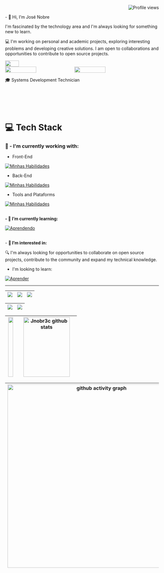 <p align="right"> <img src="https://komarev.com/ghpvc/?username=jnobr3c&color=ff0000" alt="Profile views" /> </p>
- 👋 Hi, I’m José Nobre
  
I'm fascinated by the technology area and I'm always looking for something new to learn.<br>


💻 I'm working on personal and academic projects, exploring interesting problems and developing creative solutions. I am open to collaborations and opportunities to contribute to open source projects.<br>

<!--
<img width="55%" align="right" alt="Github" src="https://raw.githubusercontent.com/onimur/.github/master/.resources/git-header.svg" /> -->

<div>
  <!-- Primeira imagem em cima -->
  <div style="display: flex; flex-direction: column;">
    <img src="https://github.githubassets.com/assets/profile-first-issue-dark-b8dbb02687b2.svg" width="30%" />
  </div>

  <!-- Segunda e terceira imagem lado a lado -->
  <div style="display: flex; justify-content: flex-start;">
    <img src="https://github.githubassets.com/assets/profile-joined-github-dark-6369d0efb8b9.svg" width="45%" />
    <img src="https://raw.githubusercontent.com/onimur/.github/master/.resources/git-header.svg" width="45%" />
  </div>
</div>

🎓 Systems Development Technician

<br>
<br>
<br>
<br>

# 💻 Tech Stack

### 🚀 - I'm currently working with:<br>

- Front-End

[![Minhas Habilidades](https://skillicons.dev/icons?i=java,html,css,bootstrap&theme=dark)](https://skillicons.dev)

- Back-End

[![Minhas Habilidades](https://skillicons.dev/icons?i=docker,sqlite,mysql,firebase&theme=dark)](https://skillicons.dev)

- Tools and Plataforms

[![Minhas Habilidades](https://skillicons.dev/icons?i=androidstudio,eclipse,git,gitlab,vscode,postman&theme=dark)](https://skillicons.dev)

<!-- androidstudio,eclipse,vscode,azure,aws,git,gitlab,postman,,linux -->

<br> **- 🎯 I’m currently learning:** <br>

[![Aprendendo](https://skillicons.dev/icons?i=graphql,nodejs,vuetify,apollo,npm&theme=dark)](https://skillicons.dev)
<!--wordpress,ts,idea-->

<br> - **👀 I’m interested in:**

🔍 I'm always looking for opportunities to collaborate on open source projects, contribute to the community and expand my technical knowledge.

- I'm looking to learn: <br> 

[![Aprender](https://skillicons.dev/icons?i=kotlin,mongodb,postgres&theme=dark&perline=9)](https://skillicons.dev)

<!--tensorflow,ansible,flutter,dart,dotnet,express,gcp,grafana,nodejs,js,kubernetes,ruby,jquery,laravel,kotlin,mongodb,nestjs,nextjs,nginx,perl,postgres,react,reactivex,redux,cpp,graphql,sass -->
 
--------------------------------------------------------------------------------------------------------------------------------------------------------------------

| ![](http://github-profile-summary-cards.vercel.app/api/cards/stats?username=jnobr3c&theme=nord_dark) | ![](http://github-profile-summary-cards.vercel.app/api/cards/repos-per-language?username=jnobr3c&hide=Html&theme=nord_dark) | ![](http://github-profile-summary-cards.vercel.app/api/cards/most-commit-language?username=jnobr3c&theme=nord_dark) |
| :-: | :-: | :-: |

| ![](http://github-profile-summary-cards.vercel.app/api/cards/profile-details?username=jnobr3c&theme=nord_dark) | ![](https://github-readme-streak-stats.herokuapp.com/?user=jnobr3c&hide_border=true&date_format=M%20j%5B%2C%20Y%5D&background=2D3742&stroke=2D3742&ring=6bbbca&fire=6bbbca&currStreakNum=fff&sideNums=6bbbca&currStreakLabel=6bbbca&sideLabels=fff&dates=fff) |
| :-: | :-: |

|<img width="91%" height="195px" src="https://github-readme-stats.vercel.app/api/top-langs/?username=jnobr3c&layout=compact&hide_border=true&title_color=4682B4&text_color=4682B4&bg_color=0d1117" />|<img width="91%" height="195px" src="https://github-readme-stats.vercel.app/api?username=jnobr3c&show_icons=true&count_private=true&hide_border=true&title_color=4682B4&icon_color=4682B4&text_color=c9d1d9&bg_color=0d1117" alt="Jnobr3c github stats" />|
| :-: | :-: |

|[<img src="https://github-readme-activity-graph.vercel.app/graph?username=jnobr3c&theme=tokyo-night" width="600" alt="github activity graph"/>](https://github.com/ashutosh00710/github-readme-activity-graph)|
| :-: |


<!--
<img width="35%" align="left" alt="Github" src="https://github.githubassets.com/assets/profile-first-issue-dark-b8dbb02687b2.svg"/>
<img width="35%" align="left" alt="Github" src="https://github.githubassets.com/assets/profile-joined-github-dark-6369d0efb8b9.svg"/>


 📫 How to reach me [Nobr3c]([https://github.com/](https://linktr.ee/nobre_81)) -->

<!--
<p align="center">:round_pushpin: Contagem de visitantes</p>
<div align="center">
                      <a href="https://github.com/nobr3c">
    <img alt="visitors counter" src="https://profile-counter.glitch.me/nobr3c/count.svg">
   </div> -->


<!--

- 💞️ I’m looking to collaborate on ...
-

<p align="center">:round_pushpin: Contagem de visitantes</p>
<div align="center">
                      <a href="https://github.com/nobr3c">
    <img alt="visitors counter" src="https://profile-counter.glitch.me/nobr3c/count.svg">
   </div> 

<!---
nobr3c/nobr3c is a ✨ special ✨ repository because its `README.md` (this file) appears on your GitHub profile.
You can click the Preview link to take a look at your changes.

-->
